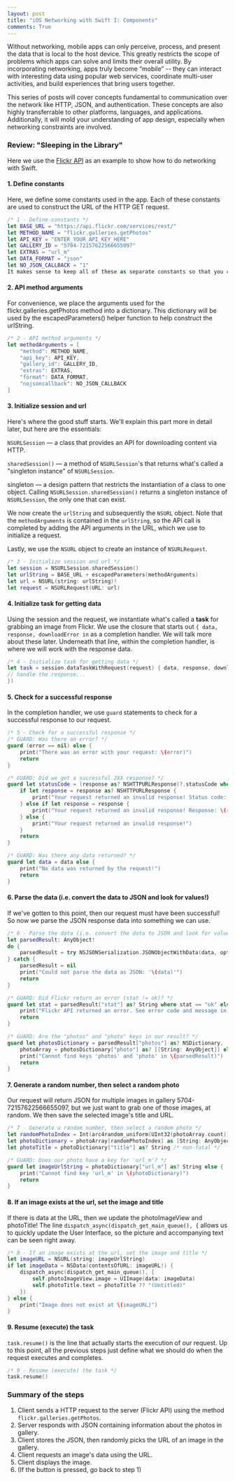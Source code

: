```yaml
---
layout: post
title: "iOS Networking with Swift I: Components"
comments: True
---
```


Without networking, mobile apps can only perceive, process, and present the data that is local to 
the host device. This greatly restricts the scope of problems which apps can solve and limits their 
overall utility. By incorporating networking, apps truly become “mobile” -- they can interact with 
interesting data using popular web services, coordinate multi-user activities, and build experiences 
that bring users together.

This series of posts will cover concepts fundamental to communication over the network like HTTP, JSON, 
and authentication. These concepts are also highly transferrable to other platforms, languages, 
and applications. Additionally, it will mold your understanding of app design, especially when 
networking constraints are involved.


### Review: "Sleeping in the Library"

Here we use the [Flickr API](https://www.flickr.com/services/api/) 
as an example to show how to do networking with Swift.

#### 1. Define constants

Here, we define some constants used in the app. Each of these constants are used to construct the 
URL of the HTTP GET request.

```swift
/* 1 - Define constants */
let BASE_URL = "https://api.flickr.com/services/rest/"
let METHOD_NAME = "flickr.galleries.getPhotos"
let API_KEY = "ENTER_YOUR_API_KEY_HERE"
let GALLERY_ID = "5704-72157622566655097"
let EXTRAS = "url_m"
let DATA_FORMAT = "json"
let NO_JSON_CALLBACK = "1"
It makes sense to keep all of these as separate constants so that you can mix and match them to create various URLs later on (if we were to expand this app). It also makes sense to keep all these constants in one area, so if any of these bits that we’re getting from an external source (flickr) happen to change, we know where to go to make the necessary changes in our own app.
```

#### 2. API method arguments 

For convenience, we place the arguments used for the flickr.galleries.getPhotos method into a 
dictionary. This dictionary will be used by the escapedParameters() helper function to help 
construct the urlString.

```swift
/* 2 - API method arguments */
let methodArguments = [
    "method": METHOD_NAME,
    "api_key": API_KEY,
    "gallery_id": GALLERY_ID,
    "extras": EXTRAS,
    "format": DATA_FORMAT,
    "nojsoncallback": NO_JSON_CALLBACK
]
```

#### 3. Initialize session and url 

Here's where the good stuff starts. We'll explain this part more in detail later, but here are the essentials: 

`NSURLSession` — a class that provides an API for downloading content via HTTP. 

`sharedSession()` — a method of `NSURLSession`'s that returns what's called a "singleton instance" of `NSURLSession`. 

singleton — a design pattern that restricts the instantiation of a class to one object. Calling 
`NSURLSession.sharedSession()` returns a singleton instance of `NSURLSession`, the only one that can exist.

We now create the `urlString` and subsequently the `NSURL` object. Note that the `methodArguments` is
contained in the `urlString`, so the API call is completed by adding the API arguments in the URL, which
we use to initialize a request.

Lastly, we use the `NSURL` object to create an instance of `NSURLRequest`.

```swift
/* 3 - Initialize session and url */
let session = NSURLSession.sharedSession()
let urlString = BASE_URL + escapedParameters(methodArguments)
let url = NSURL(string: urlString)!
let request = NSURLRequest(URL: url)
```

#### 4. Initialize task for getting data

Using the session and the request, we instantiate what's called a **task** for grabbing an image from 
Flickr. We use the closure that starts out `{ data, response, downloadError in` as a completion handler. 
We will talk more about these later. Underneath that line, within the completion handler, 
is where we will work with the response data.

```swift
/* 4 - Initialize task for getting data */
let task = session.dataTaskWithRequest(request) { data, response, downloadError in
// handle the response...
})
```

#### 5. Check for a successful response 

In the completion handler, we use `guard` statements to check for a successful response to our request.

```swift
/* 5 - Check for a successful response */
/* GUARD: Was there an error? */
guard (error == nil) else {
    print("There was an error with your request: \(error)")
    return
}

/* GUARD: Did we get a successful 2XX response? */
guard let statusCode = (response as? NSHTTPURLResponse)?.statusCode where statusCode >= 200 && statusCode <= 299 else {
    if let response = response as? NSHTTPURLResponse {
        print("Your request returned an invalid response! Status code: \(response.statusCode)!")
    } else if let response = response {
        print("Your request returned an invalid response! Response: \(response)!")
    } else {
        print("Your request returned an invalid response!")
    }
    return
}

/* GUARD: Was there any data returned? */
guard let data = data else {
    print("No data was returned by the request!")
    return
}
```

#### 6. Parse the data (i.e. convert the data to JSON and look for values!) 

If we've gotten to this point, then our request must have been successful! So now we parse the JSON 
response data into something we can use.

```swift
/* 6 - Parse the data (i.e. convert the data to JSON and look for values!) */
let parsedResult: AnyObject!
do {
    parsedResult = try NSJSONSerialization.JSONObjectWithData(data, options: .AllowFragments)
} catch {
    parsedResult = nil
    print("Could not parse the data as JSON: '\(data)'")
    return
}

/* GUARD: Did Flickr return an error (stat != ok)? */
guard let stat = parsedResult["stat"] as? String where stat == "ok" else {
    print("Flickr API returned an error. See error code and message in \(parsedResult)")
    return
}

/* GUARD: Are the "photos" and "photo" keys in our result? */
guard let photosDictionary = parsedResult["photos"] as? NSDictionary,
    photoArray = photosDictionary["photo"] as? [[String: AnyObject]] else {
    print("Cannot find keys 'photos' and 'photo' in \(parsedResult)")
    return
}
```

#### 7. Generate a random number, then select a random photo 

Our request will return JSON for multiple images in gallery 5704-72157622566655097, 
but we just want to grab one of those images, at random. We then save the selected image's title and URL.

```swift
/* 7 - Generate a random number, then select a random photo */
let randomPhotoIndex = Int(arc4random_uniform(UInt32(photoArray.count)))
let photoDictionary = photoArray[randomPhotoIndex] as [String: AnyObject]
let photoTitle = photoDictionary["title"] as? String /* non-fatal */

/* GUARD: Does our photo have a key for 'url_m'? */
guard let imageUrlString = photoDictionary["url_m"] as? String else {
    print("Cannot find key 'url_m' in \(photoDictionary)")
    return
}
```

#### 8. If an image exists at the url, set the image and title 

If there is data at the URL, then we update the photoImageView and photoTitle! The line 
`dispatch_async(dispatch_get_main_queue(), {` allows us to quickly update the User Interface, 
so the picture and accompanying text can be seen right away.

```swift
/* 8 - If an image exists at the url, set the image and title */
let imageURL = NSURL(string: imageUrlString)
if let imageData = NSData(contentsOfURL: imageURL!) {
    dispatch_async(dispatch_get_main_queue(), {
        self.photoImageView.image = UIImage(data: imageData)
        self.photoTitle.text = photoTitle ?? "(Untitled)"
    })
} else {
    print("Image does not exist at \(imageURL)")
}
```

#### 9. Resume (execute) the task 

`task.resume()` is the line that actually starts the execution of our request. Up to this point, 
all the previous steps just define what we should do when the request executes and completes.

```swift
/* 9 - Resume (execute) the task */
task.resume()
```

### Summary of the steps

1. Client sends a HTTP request to the server (Flickr API) using the method `flickr.galleries.getPhotos`.
2. Server responds with JSON containing information about the photos in gallery.
3. Client stores the JSON, then randomly picks the URL of an image in the gallery.
4. Client requests an image's data using the URL.
5. Client displays the image.
6. (If the button is pressed, go back to step 1)

